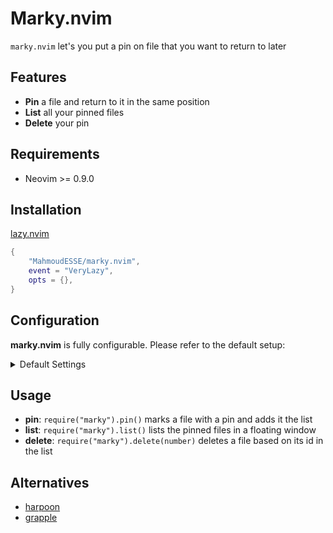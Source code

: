 # Marky.nvim

`marky.nvim` let's you put a pin on file that you want to return to later

## Features

- **Pin** a file and return to it in the same position
- **List** all your pinned files
- **Delete** your pin

## Requirements

- Neovim >= 0.9.0

## Installation

<!-- setup:start -->

[lazy.nvim](https://github.com/folke/lazy.nvim)

```lua
{
    "MahmoudESSE/marky.nvim",
    event = "VeryLazy",
    opts = {},
}
```

<!-- setup:end -->

## Configuration

**marky.nvim** is fully configurable. Please refer to the default setup:

<details>
    <summary>Default Settings</summary>

<!-- config:start -->

```lua
{
    order = "asc" -- or "desc". specifies the order of the displayed list can take
}
```

<!-- config:end -->

</details>

## Usage

- **pin**: `require("marky").pin()` marks a file with a pin and adds it the list
- **list**: `require("marky").list()` lists the pinned files in a floating
  window
- **delete**: `require("marky").delete(number)` deletes a file based on its id
  in the list

## Alternatives

- [harpoon](https://github.com/ThePrimeagen/harpoon)
- [grapple](https://github.com/cbochs/grapple.nvim)
